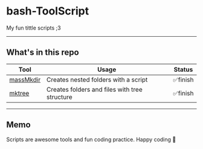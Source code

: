 # bash-ToolScript
My fun tittle scripts ;3

---

## What's in this repo
|Tool|Usage|Status|
|---|---|---|
|[massMkdir](MassMkdir/)|Creates nested folders with a script|✅finish|
|[mktree](mktree/)|Creates folders and files with tree structure|✅finish|



---
## Memo
Scripts are awesome tools and fun coding practice. Happy coding 🧋